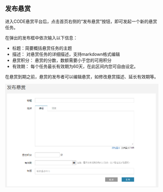 ﻿## 发布悬赏

进入CODE悬赏平台后，点击首页右侧的“发布悬赏”按钮，即可发起一个新的悬赏任务。

在弹出的发布框中依次输入以下信息：

* 标题：简要概括悬赏任务的主题
* 描述： 对悬赏任务的详细描述，支持markdown格式编辑
* 悬赏积分： 悬赏的分数，数额需要小于您的可用积分
* 有效期： 每个任务最长有效期为60天，在此区间内您可自由设定。

在悬赏到期之前，悬赏的发布者可以编辑悬赏，如修改悬赏描述、延长有效期等。

![](images/FAQ_11_2_1.jpg)





